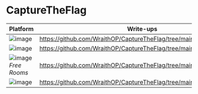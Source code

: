 # CaptureTheFlag


Platform | Write-ups 
--|--
![image](https://user-images.githubusercontent.com/68326057/116827774-6d3d5400-abb8-11eb-9db4-ae84f15e5099.png) | https://github.com/WraithOP/CaptureTheFlag/tree/main/TryHackMe
![image](https://user-images.githubusercontent.com/68326057/116827750-5139b280-abb8-11eb-80d7-1b2a1d4be157.png) | https://github.com/WraithOP/CaptureTheFlag/tree/main/HackTheBox
![image](https://user-images.githubusercontent.com/68326057/117096700-81837b80-ad87-11eb-915a-ee4305f8eab3.png)*Free Rooms* | https://github.com/WraithOP/CaptureTheFlag/tree/main/OCSP%20Play
![image](https://user-images.githubusercontent.com/68326057/118137598-02471500-b423-11eb-8624-985cfc7ff2dc.png) | https://github.com/WraithOP/CaptureTheFlag/tree/main/ESET%20pentest
